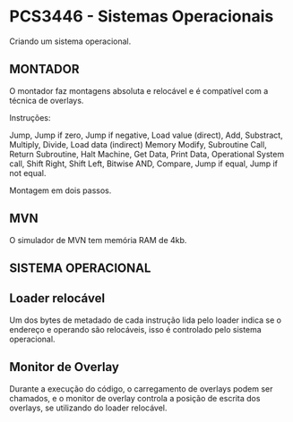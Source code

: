 # PCS3446 - Sistemas Operacionais
Criando um sistema operacional.

## MONTADOR
O montador faz montagens absoluta e relocável e é compatível com a técnica de overlays.

Instruções:

Jump, Jump if zero, Jump if negative, Load value (direct), Add, Substract, Multiply, Divide, Load data (indirect)
Memory Modify, Subroutine Call, Return Subroutine, Halt Machine, Get Data, Print Data, Operational System call,
Shift Right, Shift Left, Bitwise AND, Compare, Jump if equal, Jump if not equal.

Montagem em dois passos.

## MVN
O simulador de MVN tem memória RAM de 4kb.

## SISTEMA OPERACIONAL

## Loader relocável
Um dos bytes de metadado de cada instrução lida pelo loader indica se o endereço e operando são
relocáveis, isso é controlado pelo sistema operacional.

## Monitor de Overlay
Durante a execução do código, o carregamento de overlays podem ser chamados, e o monitor de overlay
controla a posição de escrita dos overlays, se utilizando do loader relocável.

